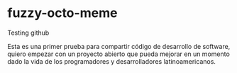 fuzzy-octo-meme
===============

Testing github

Esta es una primer prueba para compartir código de desarrollo de software, quiero empezar con un proyecto abierto que pueda mejorar en un momento dado la vida de los programadores y desarrolladores latinoamericanos.
